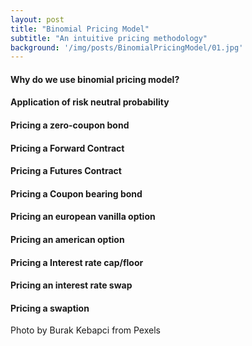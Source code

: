 ```yaml
---
layout: post
title: "Binomial Pricing Model"
subtitle: "An intuitive pricing methodology"
background: '/img/posts/BinomialPricingModel/01.jpg'
---
```


<h4> Why do we use binomial pricing model? </h4>

<h4> Application of risk neutral probability</h4>

<h4> Pricing a zero-coupon bond</h4>


<h4> Pricing a Forward Contract</h4>

<h4> Pricing a Futures Contract</h4>

<h4> Pricing a Coupon bearing bond</h4>

<h4> Pricing an european vanilla option</h4>

<h4> Pricing an american option</h4>

<h4> Pricing a Interest rate cap/floor</h4>

<h4> Pricing an interest rate swap</h4>

<h4> Pricing a swaption</h4>
















Photo by Burak Kebapci from Pexels
